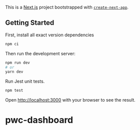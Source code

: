 This is a [Next.js](https://nextjs.org/) project bootstrapped with [`create-next-app`](https://github.com/vercel/next.js/tree/canary/packages/create-next-app).

## Getting Started

First, install all exact version dependencies

```bash
npm ci
```

Then run the development server:

```bash
npm run dev
# or
yarn dev
```

Run Jest unit tests.

```bash
npm test
```

Open [http://localhost:3000](http://localhost:3000) with your browser to see the result.

# pwc-dashboard
